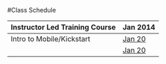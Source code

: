 #Class Schedule

| Instructor Led Training Course | Jan 2014                                                                                                                                   |
| ------------------------------ | ------------------------------------------------------------------------------------------------------------------------------------------ | 
| Intro to Mobile/Kickstart      | [Jan 20](http://xamarin.trainingrocket.com/class/developer-training/intro-to-mobile/kickstart/online-webinar-us-eastern-time/2014-01-20)   | 
|                                | [Jan 20](http://xamarin.trainingrocket.com/class/developer-training/intro-to-mobile/kickstart/online-webinar-us-eastern-time/2014-01-20/4) | 

